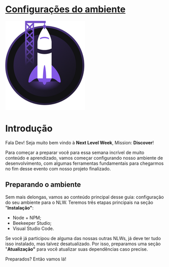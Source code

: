 # [Configurações do ambiente](https://www.notion.so/Configura-es-do-ambiente-d51200a7c7f843fe9000310879f37411)

![ícone][icon-link]

# Introdução

Fala Dev! Seja muito bem vindo à **Next Level Week**, Mission: **Discover**!

Para começar a preparar você para essa semana incrível de muito conteúdo e aprendizado, vamos começar configurando nosso ambiente de desenvolvimento, com algumas ferramentas fundamentais para chegarmos no fim desse evento com nosso projeto finalizado.

## Preparando o ambiente

Sem mais delongas, vamos ao conteúdo principal desse guia: configuração do seu ambiente para o NLW. Teremos três etapas principais na seção "**Instalação"**:

- Node + NPM;
- Beekeeper Studio;
- Visual Studio Code.

Se você já participou de alguma das nossas outras NLWs, já deve ter tudo isso instalado, mas talvez desatualizado. Por isso, preparamos uma seção "**Atualização"** para você atualizar suas dependências caso precise.

Preparados? Então vamos lá!

   [icon-link]: ./discover-icon.png
